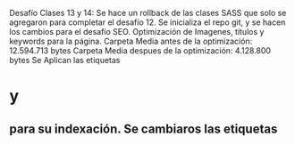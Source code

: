 Desafío Clases 13 y 14: Se hace un rollback de las clases SASS que solo se agregaron para completar el desafío 12. Se inicializa el repo git, y se hacen los cambios para el desafío SEO. Optimización de Imagenes, titulos y keywords para la página. 
Carpeta Media antes de la optimización: 12.594.713 bytes
Carpeta Media despues de la optimización: 4.128.800 bytes
Se Aplican las etiquetas <h1> y <h2> para su indexación.
Se cambiaros las etiquetas <Title>
Sa añadio la Meta description a la página principal.
Se añadieron al index.html las siguientes keywords: humor grafico, chistes graficos, chistes para whatsapp, chistes argentinos, humor, satira, revsita, divertido, humor negro, chistes de humor negro, imagenes de chistes, coco legrand, satira significado, frases de humor, frases graciosas de amor, videos de humor, memes de humor negro, memes humor negro, imagenes chistosas para whatsapp, divertida, humor on.

Tercera Entrega: Para poder incorporar exitosamente Boostrap - SASS y BEM sin perder diseño responsive ni pisar boostrap donde no se necesita consideré necesaria una migración completa del sitio entre la segunda y tercera entrega. Manteniendo todos los contenidos y estructura, pero reescribiendo el layout completo a fin de reescribir los contenedores y sus clases.

El body completo de la página está basado en 4 rows de boostrap. Delegando en el framework la mayor parte del comportamiento responsive.
    <body>
        <div class="container"> <!--Container Boostrap-->
            <header class="row">
            </header>
            <nav class="row">
            </nav>
            <div class="row">
            </div>
            <footer class="row">                
            </footer>
        </div>
    </body>

Desafío Clase 10:
    -Se implementó Boostrap a todo el proyecto.
    -Se agregaron modals.

Desafío Clase 9 - Boostrap:
    -Se incorporó Boostrap a toda la página index.html
    -La página index usa temporalmente el archivo style-index.css (Para no romper el resto del sitio. Se vuelve a unificar al homogeneizar en la próxima entrega.)
    -Se adaptó el responsive en toda la página.

Elementos Desafío Transformaciones y Animaciones.
    -Se imcorporaron gradientes en Header y Footer.
    -Transformaciones al NavBar
    -Animaciones a los fielset en 'pre_XXX.html
    -Animacion en hoover sobre el boton en footer.

Elementos Segunda Entrega Proyecto Final.
    -Toda la página es responsive. (Mobie - Tablet - Desktop)
    -Header y Nav son responsive Flexbox.
    -El Cuerpo principal es del tipo grid, con mediaOverrides min & max.
    -Nota: Se mantuvieron algunas tablas dentro del grid. A fin de reutilizar código existente.